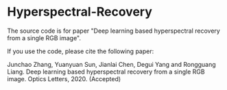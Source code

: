 # Hyperspectral-Recovery
The source code is for paper "Deep learning based hyperspectral recovery from a single RGB image".

If you use the code, please cite the following paper:

Junchao Zhang, Yuanyuan Sun, Jianlai Chen, Degui Yang and Rongguang Liang. Deep learning based hyperspectral recovery from a single RGB image. Optics Letters, 2020. (Accepted)
